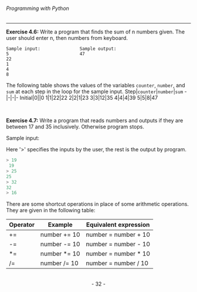 ###### Programming with Python
---

**Exercise 4.6:** Write a program that finds the sum of n numbers given. The user should enter n, then numbers from keyboard.

```
Sample input:               Sample output:
5                           47
22
1
4
8
```

The following table shows the values of the variables ``counter``, ``number``, and ``sum`` at each step in the loop for the sample input.
Step|``counter``|``number``|``sum``
-|-|-|-
Initial|0||0
1|1|22|22
2|2|1|23
3|3|12|35
4|4|4|39
5|5|8|47

<br>

**Exercise 4.7:** Write a program that reads numbers and outputs if they are between
17 and 35 inclusively. Otherwise program stops.

Sample input:

Here '>' specifies the inputs by the user, the rest is the output by program.

```python
> 19
 19
> 25
25
> 32
32
> 16
```

There are some shortcut operations in place of some arithmetic operations. They
are given in the following table:

Operator|Example|Equivalent expression
-|-|-
+=|number += 10|number = number + 10
-=|number -= 10|number = number - 10
*=|number *= 10|number = number * 10
/=|number /= 10|number = number / 10

<br>

<center> - 32 - </center>


